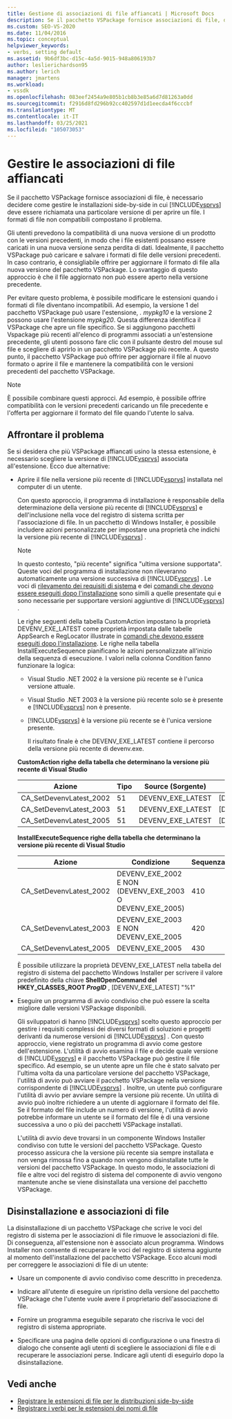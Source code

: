 ```yaml
---
title: Gestione di associazioni di file affiancati | Microsoft Docs
description: Se il pacchetto VSPackage fornisce associazioni di file, decidere come gestire le installazioni side-by-side in cui una determinata versione di Visual Studio apre un file.
ms.custom: SEO-VS-2020
ms.date: 11/04/2016
ms.topic: conceptual
helpviewer_keywords:
- verbs, setting default
ms.assetid: 9b6df3bc-d15c-4a5d-9015-948a806193b7
author: leslierichardson95
ms.author: lerich
manager: jmartens
ms.workload:
- vssdk
ms.openlocfilehash: 083eef2454a9e805b1cb8b3e85a6d7d81263a0dd
ms.sourcegitcommit: f2916d8fd296b92cc402597d1d1eecda4f6cccbf
ms.translationtype: MT
ms.contentlocale: it-IT
ms.lasthandoff: 03/25/2021
ms.locfileid: "105073053"
---
```

# <a name="manage-side-by-side-file-associations"></a>Gestire le associazioni di file affiancati

Se il pacchetto VSPackage fornisce associazioni di file, è necessario decidere come gestire le installazioni side-by-side in cui [!INCLUDE[vsprvs](../code-quality/includes/vsprvs_md.md)] deve essere richiamata una particolare versione di per aprire un file. I formati di file non compatibili compostano il problema.

Gli utenti prevedono la compatibilità di una nuova versione di un prodotto con le versioni precedenti, in modo che i file esistenti possano essere caricati in una nuova versione senza perdita di dati. Idealmente, il pacchetto VSPackage può caricare e salvare i formati di file delle versioni precedenti. In caso contrario, è consigliabile offrire per aggiornare il formato di file alla nuova versione del pacchetto VSPackage. Lo svantaggio di questo approccio è che il file aggiornato non può essere aperto nella versione precedente.

Per evitare questo problema, è possibile modificare le estensioni quando i formati di file diventano incompatibili. Ad esempio, la versione 1 del pacchetto VSPackage può usare l'estensione, *. mypkg10* e la versione 2 possono usare l'estensione *mypkg20*. Questa differenza identifica il VSPackage che apre un file specifico. Se si aggiungono pacchetti Vspackage più recenti all'elenco di programmi associati a un'estensione precedente, gli utenti possono fare clic con il pulsante destro del mouse sul file e scegliere di aprirlo in un pacchetto VSPackage più recente. A questo punto, il pacchetto VSPackage può offrire per aggiornare il file al nuovo formato o aprire il file e mantenere la compatibilità con le versioni precedenti del pacchetto VSPackage.

> [!NOTE]
> È possibile combinare questi approcci. Ad esempio, è possibile offrire compatibilità con le versioni precedenti caricando un file precedente e l'offerta per aggiornare il formato del file quando l'utente lo salva.

## <a name="face-the-problem"></a>Affrontare il problema

Se si desidera che più VSPackage affiancati usino la stessa estensione, è necessario scegliere la versione di [!INCLUDE[vsprvs](../code-quality/includes/vsprvs_md.md)] associata all'estensione. Ecco due alternative:

- Aprire il file nella versione più recente di [!INCLUDE[vsprvs](../code-quality/includes/vsprvs_md.md)] installata nel computer di un utente.

   Con questo approccio, il programma di installazione è responsabile della determinazione della versione più recente di [!INCLUDE[vsprvs](../code-quality/includes/vsprvs_md.md)] e dell'inclusione nella voce del registro di sistema scritta per l'associazione di file. In un pacchetto di Windows Installer, è possibile includere azioni personalizzate per impostare una proprietà che indichi la versione più recente di [!INCLUDE[vsprvs](../code-quality/includes/vsprvs_md.md)] .

  > [!NOTE]
  > In questo contesto, "più recente" significa "ultima versione supportata". Queste voci del programma di installazione non rileveranno automaticamente una versione successiva di [!INCLUDE[vsprvs](../code-quality/includes/vsprvs_md.md)] . Le voci di [rilevamento dei requisiti di sistema](../extensibility/internals/detecting-system-requirements.md) e dei [comandi che devono essere eseguiti dopo l'installazione](../extensibility/internals/commands-that-must-be-run-after-installation.md) sono simili a quelle presentate qui e sono necessarie per supportare versioni aggiuntive di [!INCLUDE[vsprvs](../code-quality/includes/vsprvs_md.md)] .

   Le righe seguenti della tabella CustomAction impostano la proprietà DEVENV_EXE_LATEST come proprietà impostata dalle tabelle AppSearch e RegLocator illustrate in [comandi che devono essere eseguiti dopo l'installazione](../extensibility/internals/commands-that-must-be-run-after-installation.md). Le righe nella tabella InstallExecuteSequence pianificano le azioni personalizzate all'inizio della sequenza di esecuzione. I valori nella colonna Condition fanno funzionare la logica:

  - Visual Studio .NET 2002 è la versione più recente se è l'unica versione attuale.

  - Visual Studio .NET 2003 è la versione più recente solo se è presente e [!INCLUDE[vsprvs](../code-quality/includes/vsprvs_md.md)] non è presente.

  - [!INCLUDE[vsprvs](../code-quality/includes/vsprvs_md.md)] è la versione più recente se è l'unica versione presente.

    Il risultato finale è che DEVENV_EXE_LATEST contiene il percorso della versione più recente di devenv.exe.

  **CustomAction righe della tabella che determinano la versione più recente di Visual Studio**

  |Azione|Tipo|Source (Sorgente)|Destinazione|
  |------------|----------|------------|------------|
  |CA_SetDevenvLatest_2002|51|DEVENV_EXE_LATEST|[DEVENV_EXE_2002]|
  |CA_SetDevenvLatest_2003|51|DEVENV_EXE_LATEST|[DEVENV_EXE_2003]|
  |CA_SetDevenvLatest_2005|51|DEVENV_EXE_LATEST|[DEVENV_EXE_2005]|

  **InstallExecuteSequence righe della tabella che determinano la versione più recente di Visual Studio**

  |Azione|Condizione|Sequenza|
  |------------|---------------|--------------|
  |CA_SetDevenvLatest_2002|DEVENV_EXE_2002 E NON (DEVENV_EXE_2003 O DEVENV_EXE_2005)|410|
  |CA_SetDevenvLatest_2003|DEVENV_EXE_2003 E NON DEVENV_EXE_2005|420|
  |CA_SetDevenvLatest_2005|DEVENV_EXE_2005|430|

   È possibile utilizzare la proprietà DEVENV_EXE_LATEST nella tabella del registro di sistema del pacchetto Windows Installer per scrivere il valore predefinito della chiave **ShellOpenCommand del HKEY_CLASSES_ROOT *ProgID*** , [DEVENV_EXE_LATEST] "%1"

- Eseguire un programma di avvio condiviso che può essere la scelta migliore dalle versioni VSPackage disponibili.

   Gli sviluppatori di hanno [!INCLUDE[vsprvs](../code-quality/includes/vsprvs_md.md)] scelto questo approccio per gestire i requisiti complessi dei diversi formati di soluzioni e progetti derivanti da numerose versioni di [!INCLUDE[vsprvs](../code-quality/includes/vsprvs_md.md)] . Con questo approccio, viene registrato un programma di avvio come gestore dell'estensione. L'utilità di avvio esamina il file e decide quale versione di [!INCLUDE[vsprvs](../code-quality/includes/vsprvs_md.md)] e il pacchetto VSPackage può gestire il file specifico. Ad esempio, se un utente apre un file che è stato salvato per l'ultima volta da una particolare versione del pacchetto VSPackage, l'utilità di avvio può avviare il pacchetto VSPackage nella versione corrispondente di [!INCLUDE[vsprvs](../code-quality/includes/vsprvs_md.md)] . Inoltre, un utente può configurare l'utilità di avvio per avviare sempre la versione più recente. Un utilità di avvio può inoltre richiedere a un utente di aggiornare il formato del file. Se il formato del file include un numero di versione, l'utilità di avvio potrebbe informare un utente se il formato del file è di una versione successiva a uno o più dei pacchetti VSPackage installati.

   L'utilità di avvio deve trovarsi in un componente Windows Installer condiviso con tutte le versioni del pacchetto VSPackage. Questo processo assicura che la versione più recente sia sempre installata e non venga rimossa fino a quando non vengono disinstallate tutte le versioni del pacchetto VSPackage. In questo modo, le associazioni di file e altre voci del registro di sistema del componente di avvio vengono mantenute anche se viene disinstallata una versione del pacchetto VSPackage.

## <a name="uninstall-and-file-associations"></a>Disinstallazione e associazioni di file

La disinstallazione di un pacchetto VSPackage che scrive le voci del registro di sistema per le associazioni di file rimuove le associazioni di file. Di conseguenza, all'estensione non è associato alcun programma. Windows Installer non consente di recuperare le voci del registro di sistema aggiunte al momento dell'installazione del pacchetto VSPackage. Ecco alcuni modi per correggere le associazioni di file di un utente:

- Usare un componente di avvio condiviso come descritto in precedenza.

- Indicare all'utente di eseguire un ripristino della versione del pacchetto VSPackage che l'utente vuole avere il proprietario dell'associazione di file.

- Fornire un programma eseguibile separato che riscriva le voci del registro di sistema appropriate.

- Specificare una pagina delle opzioni di configurazione o una finestra di dialogo che consente agli utenti di scegliere le associazioni di file e di recuperare le associazioni perse. Indicare agli utenti di eseguirlo dopo la disinstallazione.

## <a name="see-also"></a>Vedi anche

- [Registrare le estensioni di file per le distribuzioni side-by-side](../extensibility/registering-file-name-extensions-for-side-by-side-deployments.md)
- [Registrare i verbi per le estensioni dei nomi di file](../extensibility/registering-verbs-for-file-name-extensions.md)
